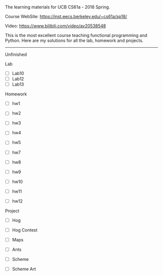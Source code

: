 The learning materials for UCB CS61a - 2018 Spring.

Course WebSite: https://inst.eecs.berkeley.edu/~cs61a/sp18/

Video: https://www.bilibili.com/video/av20538548

This is the most excellent course teaching functional programming and Python.
Here are my solutions for all the lab, homework and projects.

---
Unfinished

Lab

- [ ] Lab10 
- [ ] Lab12
- [ ] Lab13

Homework

- [ ] hw1
- [ ] hw2
- [ ] hw3
- [ ] hw4
- [ ] hw5
- [ ] hw7
- [ ] hw8
- [ ] hw9
- [ ] hw10
- [ ] hw11
- [ ] hw12


Project

- [ ] Hog
- [ ] Hog Contest
- [ ] Maps
- [ ] Ants
- [ ] Scheme
- [ ] Scheme Art

 